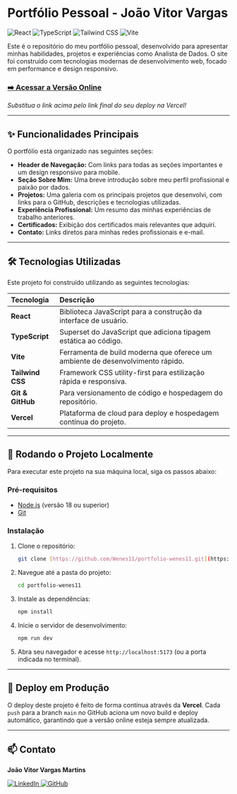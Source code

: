 # Portfólio Pessoal - João Vitor Vargas

![React](https://img.shields.io/badge/React-20232A?style=for-the-badge&logo=react&logoColor=61DAFB)
![TypeScript](https://img.shields.io/badge/TypeScript-007ACC?style=for-the-badge&logo=typescript&logoColor=white)
![Tailwind CSS](https://img.shields.io/badge/Tailwind_CSS-38B2AC?style=for-the-badge&logo=tailwind-css&logoColor=white)
![Vite](https://img.shields.io/badge/Vite-646CFF?style=for-the-badge&logo=vite&logoColor=white)

Este é o repositório do meu portfólio pessoal, desenvolvido para apresentar minhas habilidades, projetos e experiências como Analista de Dados. O site foi construído com tecnologias modernas de desenvolvimento web, focado em performance e design responsivo.

### <a href="https://portfolio-wenes11-omega.vercel.app/" target="_blan" rel="noopener noreferrer">➡️ Acessar a Versão Online</a>

*Substitua o link acima pelo link final do seu deploy na Vercel!*

---


## ✨ Funcionalidades Principais

O portfólio está organizado nas seguintes seções:

* **Header de Navegação:** Com links para todas as seções importantes e um design responsivo para mobile.
* **Seção Sobre Mim:** Uma breve introdução sobre meu perfil profissional e paixão por dados.
* **Projetos:** Uma galeria com os principais projetos que desenvolvi, com links para o GitHub, descrições e tecnologias utilizadas.
* **Experiência Profissional:** Um resumo das minhas experiências de trabalho anteriores.
* **Certificados:** Exibição dos certificados mais relevantes que adquiri.
* **Contato:** Links diretos para minhas redes profissionais e e-mail.

---

## 🛠️ Tecnologias Utilizadas

Este projeto foi construído utilizando as seguintes tecnologias:

| Tecnologia | Descrição |
| :--- | :--- |
| **React** | Biblioteca JavaScript para a construção da interface de usuário. |
| **TypeScript** | Superset do JavaScript que adiciona tipagem estática ao código. |
| **Vite** | Ferramenta de build moderna que oferece um ambiente de desenvolvimento rápido. |
| **Tailwind CSS** | Framework CSS utility-first para estilização rápida e responsiva. |
| **Git & GitHub** | Para versionamento de código e hospedagem do repositório. |
| **Vercel** | Plataforma de cloud para deploy e hospedagem contínua do projeto. |

---

## 🚀 Rodando o Projeto Localmente

Para executar este projeto na sua máquina local, siga os passos abaixo:

### Pré-requisitos

* <a href="https://nodejs.org/en/" target="_blank" rel="noopener noreferrer">Node.js</a> (versão 18 ou superior)
* <a href="https://git-scm.com/" target="_blank" rel="noopener noreferrer">Git</a>

### Instalação

1.  Clone o repositório:
    ```bash
    git clone [https://github.com/Wenes11/portfolio-wenes11.git](https://github.com/Wenes11/portfolio-wenes11.git)
    ```

2.  Navegue até a pasta do projeto:
    ```bash
    cd portfolio-wenes11
    ```

3.  Instale as dependências:
    ```bash
    npm install
    ```

4.  Inicie o servidor de desenvolvimento:
    ```bash
    npm run dev
    ```

5.  Abra seu navegador e acesse `http://localhost:5173` (ou a porta indicada no terminal).

---

## 🚀 Deploy em Produção

O deploy deste projeto é feito de forma contínua através da **Vercel**. Cada `push` para a branch `main` no GitHub aciona um novo build e deploy automático, garantindo que a versão online esteja sempre atualizada.

---


## 📫 Contato

**João Vitor Vargas Martins**

<p>
  <a href="https://www.linkedin.com/in/jo%C3%A3o-vitor-vargas-martins-b67b29292/" target="_blank" rel="noopener noreferrer">
    <img src="https://img.shields.io/badge/LinkedIn-0077B5?style=for-the-badge&logo=linkedin&logoColor=white" alt="LinkedIn">
  </a>
  <a href="https://github.com/Wenes11" target="_blank" rel="noopener noreferrer">
    <img src="https://img.shields.io/badge/GitHub-181717?style=for-the-badge&logo=github&logoColor=white" alt="GitHub">
  </a>
</p>
